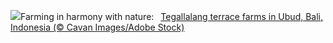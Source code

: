 ![](https://www.bing.com/th?id=OHR.TegallalangTerrace_EN-US4296943902_UHD.jpg&w=1000)Farming in harmony with nature:&nbsp;&ensp;[Tegallalang terrace farms in Ubud, Bali, Indonesia (© Cavan Images/Adobe Stock)](https://www.bing.com/th?id=OHR.TegallalangTerrace_EN-US4296943902_UHD.jpg)
<br><br/>
